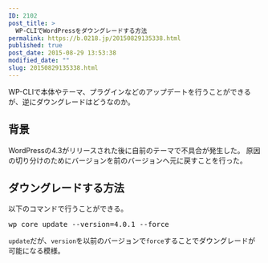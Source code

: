 ```yaml
---
ID: 2102
post_title: >
  WP-CLIでWordPressをダウングレードする方法
permalink: https://b.0218.jp/20150829135338.html
published: true
post_date: 2015-08-29 13:53:38
modified_date: ""
slug: 20150829135338.html
---
```

WP-CLIで本体やテーマ、プラグインなどのアップデートを行うことができるが、逆にダウングレードはどうなのか。
<!--more-->

<h2>背景</h2>
WordPressの4.3がリリースされた後に自前のテーマで不具合が発生した。
原因の切り分けのためにバージョンを前のバージョンへ元に戻すことを行った。

<h2>ダウングレードする方法</h2>
以下のコマンドで行うことができる。
<pre class="cmd">wp core update --version=4.0.1 --force</pre>

<code>update</code>だが、<code>version</code>を以前のバージョンで<code>force</code>することでダウングレードが可能になる模様。
